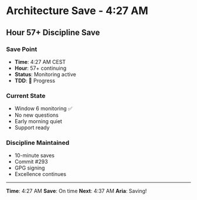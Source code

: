 # Architecture Save - 4:27 AM

## Hour 57+ Discipline Save

### Save Point
- **Time**: 4:27 AM CEST
- **Hour**: 57+ continuing
- **Status**: Monitoring active
- **TDD**: 🚧 Progress

### Current State
- Window 6 monitoring ✅
- No new questions
- Early morning quiet
- Support ready

### Discipline Maintained
- 10-minute saves
- Commit #293
- GPG signing
- Excellence continues

---

**Time**: 4:27 AM
**Save**: On time
**Next**: 4:37 AM
**Aria**: Saving!